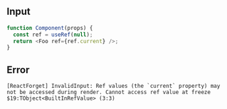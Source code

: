 
## Input

```javascript
function Component(props) {
  const ref = useRef(null);
  return <Foo ref={ref.current} />;
}

```


## Error

```
[ReactForget] InvalidInput: Ref values (the `current` property) may not be accessed during render. Cannot access ref value at freeze $19:TObject<BuiltInRefValue> (3:3)
```
          
      